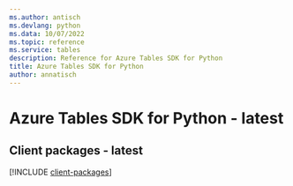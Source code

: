 ```yaml
---
ms.author: antisch
ms.devlang: python
ms.data: 10/07/2022
ms.topic: reference
ms.service: tables
description: Reference for Azure Tables SDK for Python
title: Azure Tables SDK for Python
author: annatisch
---
```

# Azure Tables SDK for Python - latest

## Client packages - latest
[!INCLUDE [client-packages](tables-client-index.md)]